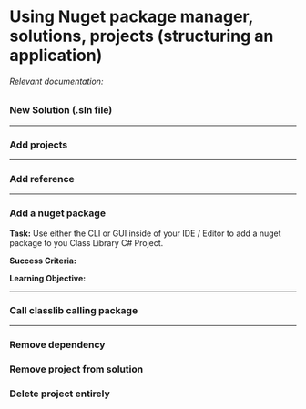 # Using Nuget package manager, solutions, projects (structuring an application)

###### Relevant documentation: 

### New Solution (.sln file)


---

### Add projects


---

### Add reference


---

### Add a nuget package

**Task:** 
Use either the CLI or GUI inside of your IDE / Editor to add a nuget package to you Class Library C# Project. 

**Success Criteria:** 

**Learning Objective:** 


---

### Call classlib calling package


---

### Remove dependency

### Remove project from solution

### Delete project entirely

